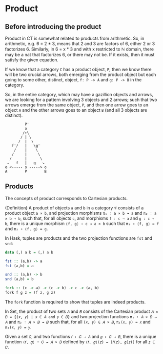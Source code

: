 # Product

## Before introducing the product

Product in CT is somewhat related to products from arithmetic. So, in arithmetic, e.g. 6 = 2 * 3, means that 2 and 3 are factors of 6, either 2 or 3 factorizes 6. Similarly, in 6 = x * 3 and with x restricted to ℕ domain, there may be a nat that factorizes 6, or there may not be. If it exists, then it must satisfy the given equation.

If we know that a category `C` has a product object, `P`, then we know there will be two crucial arrows, both emerging from the product object but each going to some other, distinct, object, `f: P -> A` and `g: P -> B` in the category.

So, in the entire category, which may have a gazillion objects and arrows, we are looking for a pattern involving 3 objects and 2 arrows; such that two arrows emerge from the same object, `P`, and then one arrow goes to an object `A` and the other arrows goes to an object `B` (and all 3 objects are distinct).




```
         P'
         o
        /↑\
       / | \
      /  |  \
   f'/   |   \g'
    /    |    \
   /     |     \
  /      |      \
 ↙   f   |   g   ↘
o <----- o -----> o
A        P        B
```


## Products

The concepts of product corresponds to Cartesian products.

(Definition) 
A product of objects `a` and `b` 
in a category `𝒞` consists of 
a product object `a × b`, 
and projection morphisms 
`π₁ ∶ a × b → a` and `π₂ ∶ a × b → b`, 
such that, for all objects `c`, 
and morphisms `f ∶ c → a` and `g ∶ c → b`, 
there is a unique morphism 
`⟨f, g⟩ ∶ c → a × b` such that 
`π₁ ∘ ⟨f, g⟩ = f` and `π₂ ∘ ⟨f, g⟩ = g`.

In Hask, tuples are products and 
the two projection functions are `fst` and `snd`:

```hs
data (,) a b = (,) a b

fst :: (a,b) -> a
fst (a,b) = a

snd :: (a,b) -> b
snd (a,b) = b

fork :: (c -> a) -> (c -> b) -> c -> (a, b)
fork f g z = (f z, g z)
```

The `fork` function is required to show that tuples are indeed products.


In Set, the product of two sets `𝐴` and `𝐵` 
consists of the Cartesian product 
`𝐴 × 𝐵 = {(𝑥, 𝑦) ∣ 𝑥 ∈ 𝐴 and 𝑦 ∈ 𝐵}` 
and two projection functions 
`π₁ ∶ 𝐴 × 𝐵 → 𝐴` and `π₂ ∶ 𝐴 × 𝐵 → 𝐵` 
such that, for all `(𝑥, 𝑦) ∈ 𝐴 × 𝐵`, 
`π₁(𝑥, 𝑦) = 𝑥` and `π₂(𝑥, 𝑦) = 𝑦`.

Given a set `𝐶`, and two functions 
`𝑓 ∶ 𝐶 → 𝐴` and `𝑔 ∶ 𝐶 → 𝐵`, 
there is a unique function 
`⟨𝑓, 𝑔⟩ ∶ 𝐶 → 𝐴 × 𝐵` defined by 
`⟨𝑓, 𝑔⟩(𝑧) = (𝑓(𝑧), 𝑔(𝑧))` 
for all `𝑧 ∈ 𝐶`.
